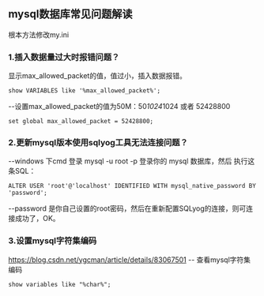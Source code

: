 ## mysql数据库常见问题解读

根本方法修改my.ini

### 1.插入数据量过大时报错问题？

显示max_allowed_packet的值，值过小，插入数据报错。
````
show VARIABLES like '%max_allowed_packet%';
````
--设置max_allowed_packet的值为50M：50*1024*1024  或者  52428800
````
set global max_allowed_packet = 52428800;
````
### 2.更新mysql版本使用sqlyog工具无法连接问题？

--windows 下cmd 登录 mysql -u root -p 登录你的 mysql 数据库，然后 执行这条SQL：
````    
ALTER USER 'root'@'localhost' IDENTIFIED WITH mysql_native_password BY 'password';
````
--password 是你自己设置的root密码，然后在重新配置SQLyog的连接，则可连接成功了，OK。

### 3.设置mysql字符集编码
https://blog.csdn.net/ygcman/article/details/83067501
-- 查看mysql字符集编码
````
show variables like "%char%";
````